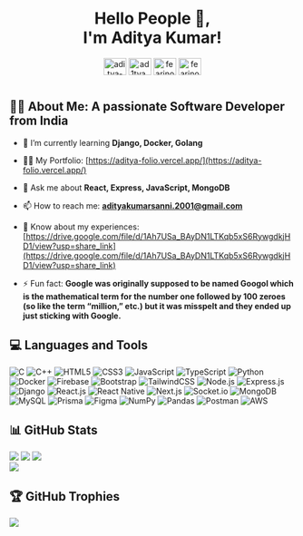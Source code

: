 <h1 align="center"> Hello People 👋, <br/> I'm Aditya Kumar!</h1>
<!-- <div align='center'>
 <img src='https://media1.giphy.com/media/u2pmTWUi0MXjyrMaVj/giphy.gif?cid=ecf05e479wv652dtm1a1zfvmi4n2qlkykub5353ykmryfs8y&rid=giphy.gif&ct=g' width="500"height="350"/>
</div> -->

<p align="center">
<a href="https://linkedin.com/in/aditya-kumar-337a08218" target="blank"><img align="center" src="https://raw.githubusercontent.com/rahuldkjain/github-profile-readme-generator/master/src/images/icons/Social/linked-in-alt.svg" alt="aditya-kumar-337a08218" height="30" width="40" /></a>
<a href="https://instagram.com/ad1tya_kr" target="blank"><img align="center" src="https://raw.githubusercontent.com/rahuldkjain/github-profile-readme-generator/master/src/images/icons/Social/instagram.svg" alt="ad1tya_kr" height="30" width="40" /></a>
<a href="https://codeforces.com/profile/fearinoculum" target="blank"><img align="center" src="https://raw.githubusercontent.com/rahuldkjain/github-profile-readme-generator/master/src/images/icons/Social/codeforces.svg" alt="fearinoculum" height="30" width="40" /></a>
<a href="https://www.leetcode.com/fearinoculum" target="blank"><img align="center" src="https://raw.githubusercontent.com/rahuldkjain/github-profile-readme-generator/master/src/images/icons/Social/leet-code.svg" alt="fearinoculum" height="30" width="40" /></a>
</p>

<div id='badges' align="center">
  <img src="https://komarev.com/ghpvc/?username=Aditya61101&style=flat-square&color=blue" alt=""/>
</div>

## :man_technologist: About Me: A passionate Software Developer from India

- 🌱 I’m currently learning **Django, Docker, Golang**

- 👨‍💻 My Portfolio: [https://aditya-folio.vercel.app/](https://aditya-folio.vercel.app/)

- 💬 Ask me about **React, Express, JavaScript, MongoDB**

- 📫 How to reach me: **adityakumarsanni.2001@gmail.com**

- 📄 Know about my experiences: [https://drive.google.com/file/d/1Ah7USa_BAyDN1LTKqb5xS6RywgdkjHD1/view?usp=share_link](https://drive.google.com/file/d/1Ah7USa_BAyDN1LTKqb5xS6RywgdkjHD1/view?usp=share_link)

- ⚡ Fun fact: **Google was originally supposed to be named Googol which is the mathematical term for the number one followed by 100 zeroes (so like the term “million,” etc.) but it was misspelt and they ended up just sticking with Google.**
  
## 💻 Languages and Tools
![C](https://img.shields.io/badge/C-00599C?style=for-the-badge&logo=c&logoColor=white) ![C++](https://img.shields.io/badge/C%2B%2B-00599C?style=for-the-badge&logo=c%2B%2B&logoColor=white) ![HTML5](https://img.shields.io/badge/HTML5-E34F26?style=for-the-badge&logo=html5&logoColor=white) ![CSS3](https://img.shields.io/badge/CSS3-1572B6?style=for-the-badge&logo=css3&logoColor=white) ![JavaScript](https://img.shields.io/badge/JavaScript-323330?style=for-the-badge&logo=javascript&logoColor=F7DF1E) ![TypeScript](https://img.shields.io/badge/TypeScript-007ACC?style=for-the-badge&logo=typescript&logoColor=white) ![Python](https://img.shields.io/badge/Python-FFD43B?style=for-the-badge&logo=python&logoColor=blue) ![Docker](https://img.shields.io/badge/Docker-2CA5E0?style=for-the-badge&logo=docker&logoColor=white) ![Firebase](https://img.shields.io/badge/firebase-ffca28?style=for-the-badge&logo=firebase&logoColor=black) ![Bootstrap](https://img.shields.io/badge/Bootstrap-563D7C?style=for-the-badge&logo=bootstrap&logoColor=white) ![TailwindCSS](https://img.shields.io/badge/Tailwind_CSS-38B2AC?style=for-the-badge&logo=tailwind-css&logoColor=white) ![Node.js](https://img.shields.io/badge/Node.js-339933?style=for-the-badge&logo=nodedotjs&logoColor=white) ![Express.js](https://img.shields.io/badge/Express.js-000000?style=for-the-badge&logo=express&logoColor=white) ![Django](https://img.shields.io/badge/Django-092E20?style=for-the-badge&logo=django&logoColor=green) ![React.js](https://img.shields.io/badge/React-20232A?style=for-the-badge&logo=react&logoColor=61DAFB) ![React Native](https://img.shields.io/badge/React_Native-20232A?style=for-the-badge&logo=react&logoColor=61DAFB) ![Next.js](https://img.shields.io/badge/next.js-000000?style=for-the-badge&logo=nextdotjs&logoColor=white) ![Socket.io](https://img.shields.io/badge/Socket.io-010101?&style=for-the-badge&logo=Socket.io&logoColor=white) ![MongoDB](https://img.shields.io/badge/MongoDB-4EA94B?style=for-the-badge&logo=mongodb&logoColor=white) ![MySQL](https://img.shields.io/badge/MySQL-005C84?style=for-the-badge&logo=mysql&logoColor=white) ![Prisma](https://img.shields.io/badge/Prisma-3982CE?style=for-the-badge&logo=Prisma&logoColor=white) ![Figma](https://img.shields.io/badge/Figma-F24E1E?style=for-the-badge&logo=figma&logoColor=white) ![NumPy](https://img.shields.io/badge/Numpy-777BB4?style=for-the-badge&logo=numpy&logoColor=white) ![Pandas](https://img.shields.io/badge/Pandas-2C2D72?style=for-the-badge&logo=pandas&logoColor=white) ![Postman](https://img.shields.io/badge/Postman-FF6C37?style=for-the-badge&logo=Postman&logoColor=white) ![AWS](https://img.shields.io/badge/Amazon_AWS-FF9900?style=for-the-badge&logo=amazonaws&logoColor=white)

## 📊 GitHub Stats
![](https://github-readme-activity-graph.cyclic.app/graph?username=Aditya61101&theme=react-dark)
![](https://github-readme-stats.vercel.app/api?username=Aditya61101&theme=radical&hide_border=false&include_all_commits=false&count_private=true&show_icons=true)
![](https://github-readme-streak-stats.herokuapp.com/?user=Aditya61101&theme=radical&hide_border=false) <br/>
![](https://github-readme-stats.vercel.app/api/top-langs/?username=Aditya61101&langs_count=19&theme=radical&hide_border=false&include_all_commits=true&count_private=true&layout=pie&hide=html,css,jupyter%20notebook)

## 🏆 GitHub Trophies
![](https://github-profile-trophy.vercel.app/?username=Aditya61101&theme=radical&no-frame=false&no-bg=false&margin-w=4)

<!---
Aditya61101/Aditya61101 is a ✨ special ✨ repository because its `README.md` (this file) appears on your GitHub profile.
You can click the Preview link to take a look at your changes.
--->
